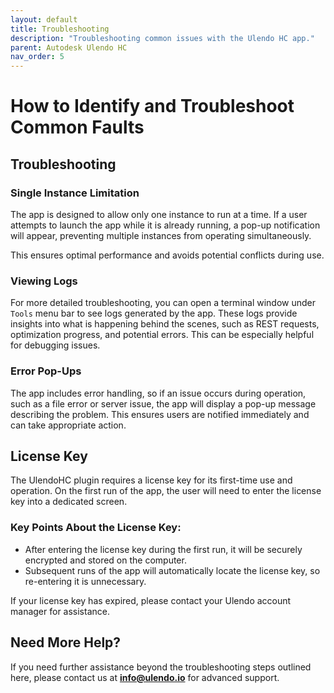```yaml
---  
layout: default  
title: Troubleshooting  
description: "Troubleshooting common issues with the Ulendo HC app."  
parent: Autodesk Ulendo HC  
nav_order: 5 
---  
```


# How to Identify and Troubleshoot Common Faults  

## Troubleshooting

### Single Instance Limitation  
The app is designed to allow only one instance to run at a time. If a user attempts to launch the app while it is already running, a pop-up notification will appear, preventing multiple instances from operating simultaneously.  

This ensures optimal performance and avoids potential conflicts during use.  

### Viewing Logs  
For more detailed troubleshooting, you can open a terminal window under `Tools` menu bar to see logs generated by the app. These logs provide insights into what is happening behind the scenes, such as REST requests, optimization progress, and potential errors. This can be especially helpful for debugging issues.  

### Error Pop-Ups  
The app includes error handling, so if an issue occurs during operation, such as a file error or server issue, the app will display a pop-up message describing the problem. This ensures users are notified immediately and can take appropriate action.

## License Key  
The UlendoHC plugin requires a license key for its first-time use and operation. On the first run of the app, the user will need to enter the license key into a dedicated screen.  

### Key Points About the License Key:  
- After entering the license key during the first run, it will be securely encrypted and stored on the computer.  
- Subsequent runs of the app will automatically locate the license key, so re-entering it is unnecessary.  

If your license key has expired, please contact your Ulendo account manager for assistance.  

## Need More Help?  
If you need further assistance beyond the troubleshooting steps outlined here, please contact us at **info@ulendo.io** for advanced support.  
